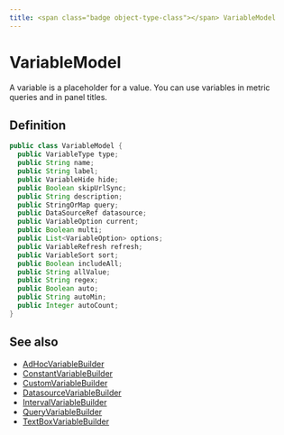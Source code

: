```yaml
---
title: <span class="badge object-type-class"></span> VariableModel
---
```

# <span class="badge object-type-class"></span> VariableModel

A variable is a placeholder for a value. You can use variables in metric queries and in panel titles.

## Definition

```java
public class VariableModel {
  public VariableType type;
  public String name;
  public String label;
  public VariableHide hide;
  public Boolean skipUrlSync;
  public String description;
  public StringOrMap query;
  public DataSourceRef datasource;
  public VariableOption current;
  public Boolean multi;
  public List<VariableOption> options;
  public VariableRefresh refresh;
  public VariableSort sort;
  public Boolean includeAll;
  public String allValue;
  public String regex;
  public Boolean auto;
  public String autoMin;
  public Integer autoCount;
}
```
## See also

 * <span class="badge builder"></span> [AdHocVariableBuilder](./builder-AdHocVariableBuilder.md)
 * <span class="badge builder"></span> [ConstantVariableBuilder](./builder-ConstantVariableBuilder.md)
 * <span class="badge builder"></span> [CustomVariableBuilder](./builder-CustomVariableBuilder.md)
 * <span class="badge builder"></span> [DatasourceVariableBuilder](./builder-DatasourceVariableBuilder.md)
 * <span class="badge builder"></span> [IntervalVariableBuilder](./builder-IntervalVariableBuilder.md)
 * <span class="badge builder"></span> [QueryVariableBuilder](./builder-QueryVariableBuilder.md)
 * <span class="badge builder"></span> [TextBoxVariableBuilder](./builder-TextBoxVariableBuilder.md)
